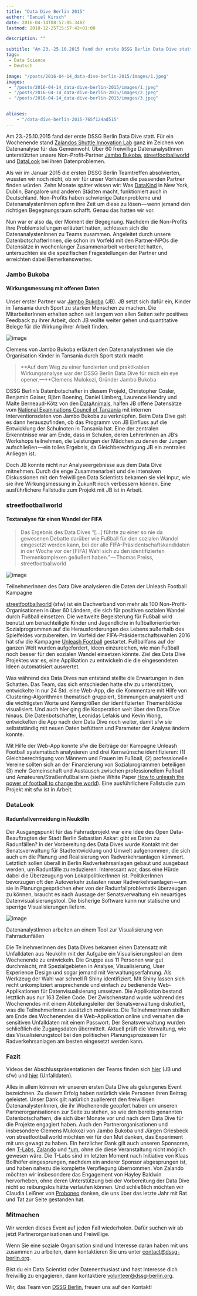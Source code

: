 ```yaml
---
title: "Data Dive Berlin 2015"
author: "Daniel Kirsch"
date: 2016-04-14T08:57:05.348Z
lastmod: 2018-12-25T15:57:43+01:00

description: ""

subtitle: "Am 23.-25.10.2015 fand der erste DSSG Berlin Data Dive statt. Für ein Wochenende stand Zalandos Shuttle Innovation Lab ganz im Zeichen von…"
tags:
 - Data Science 
 - Deutsch 

image: "/posts/2016-04-14_data-dive-berlin-2015/images/1.jpeg" 
images:
 - "/posts/2016-04-14_data-dive-berlin-2015/images/1.jpeg" 
 - "/posts/2016-04-14_data-dive-berlin-2015/images/2.jpeg" 
 - "/posts/2016-04-14_data-dive-berlin-2015/images/3.jpeg" 


aliases:
    - "/data-dive-berlin-2015-765f124ad515"
---
```


Am 23.-25.10.2015 fand der erste DSSG Berlin Data Dive statt. Für ein Wochenende stand [Zalandos Shuttle Innovation Lab](https://tech.zalando.com/blog/zalando-opens-new-playground-for-tech-innovation/) ganz im Zeichen von Datenanalyse für das Gemeinwohl. Über 60 freiwillige DatenanalystInnen unterstützten unsere Non-Profit-Partner [Jambo Bukoba](http://www.jambobukoba.com/), [streetfootballworld](http://www.streetfootballworld.org) und [DataLook](http://datalook.io/) bei ihren Datenproblemen.

Als wir im Januar 2015 die ersten DSSG Berlin Teamtreffen absolvierten, wussten wir noch nicht, ob wir für unser Vorhaben die passenden Partner finden würden. Zehn Monate später wissen wir: Was [DataKind](http://www.datakind.org/) in New York, Dublin, Bangalore und anderen Städten macht, funktioniert auch in Deutschland. Non-Profits haben schwierige Datenprobleme und DatenanalystenInnen opfern ihre Zeit um diese zu lösen — wenn jemand den richtigen Begegnungsraum schafft. Genau das hatten wir vor.

Nun war er also da, der Moment der Begegnung. Nachdem die Non-Profits ihre Problemstellungen erläutert hatten, schlossen sich die DatenanalystenInnen zu Teams zusammen. Angeleitet durch unsere DatenbotschafterInnen, die schon im Vorfeld mit den Partner-NPOs die Datensätze in wochenlanger Zusammenarbeit vorbereitet hatten, untersuchten sie die spezifischen Fragestellungen der Partner und erreichten dabei Bemerkenswertes.

### Jambo Bukoba

#### Wirkungsmessung mit offenen Daten

Unser erster Partner war [Jambo Bukoba](http://www.jambobukoba.com/) (JB). JB setzt sich dafür ein, Kinder in Tansania durch Sport zu starken Menschen zu machen. Die MitarbeiterInnen erhalten schon seit langem von allen Seiten sehr positives Feedback zu ihrer Arbeit, doch JB wollte weiter gehen und quantitative Belege für die Wirkung ihrer Arbeit finden.




![image](/posts/2016-04-14_data-dive-berlin-2015/images/1.jpeg)

Clemens von Jambo Bukoba erläutert den DatenanalystInnen wie die Organisation Kinder in Tansania durch Sport stark macht

> **Auf dem Weg zu einer fundierten und praktikablen Wirkungsanalyse war der DSSG Berlin Data Dive für mich ein eye opener. —**Clemens Mulokozi, Gründer Jambo Bukoba

DSSG Berlin’s Datenbotschafter in diesem Projekt, Christopher Cosler, Benjamin Gaiser, Björn Boening, Daniel Limberg, Laurence Hendry und Malte Berneaud-Kötz von den [DataAnimals](http://data-animals.eu/), halfen JB offene Datensätze vom [National Examinations Council of Tanzania](http://www.necta.go.tz/) mit internen Interventionsdaten von Jambo Bukoba zu verknüpfen. Beim Data Dive galt es dann herauszufinden, ob das Programm von JB Einfluss auf die Entwicklung der Schulnoten in Tansania hat. Eine der zentralen Erkenntnisse war am Ende, dass in Schulen, deren LehrerInnen an JB’s Workshops teilnehmen, die Leistungen der Mädchen zu denen der Jungen aufschließen — ein tolles Ergebnis, da Gleichberechtigung JB ein zentrales Anliegen ist.

Doch JB konnte nicht nur Analyseergebnisse aus dem Data Dive mitnehmen. Durch die enge Zusammenarbeit und die intensiven Diskussionen mit den freiwilligen Data Scientists bekamen sie viel Input, wie sie ihre Wirkungsmessung in Zukunft noch verbessern können. Eine ausführlichere Fallstudie zum Projekt mit JB ist in Arbeit.

### streetfootballworld

#### Textanalyse für einen Wandel der FIFA
> Das Ergebnis des Data Dives “[…] führte zu einer so nie da gewesenen Debatte darüber wie Fußball für den sozialen Wandel eingesetzt werden kann, bei der alle FIFA-Präsidentschaftskandidaten in der Woche vor der [FIFA] Wahl sich zu den identifizierten Themenkomplexen geäußert haben.” — Thomas Preiss, streetfootballworld



![image](/posts/2016-04-14_data-dive-berlin-2015/images/2.jpeg)

TeilnehmerInnen des Data Dive analysieren die Daten der Unleash Football Kampagne



[streetfootballworld](http://www.streetfootballworld.org) (sfw) ist ein Dachverband von mehr als 100 Non-Profit-Organisationen in über 60 Ländern, die sich für positiven sozialen Wandel durch Fußball einsetzen. Die weltweite Begeisterung für Fußball wird benutzt um benachteiligte Kinder und Jugendliche in fußballorientierten Sozialprogrammen auf die Herausforderungen des Lebens außerhalb des Spielfeldes vorzubereiten. Im Vorfeld der FIFA-Präsidentschaftswahlen 2016 hat sfw die Kampagne [Unleash Football](http://www.unleashfootball.com) gestartet. Fußballfans auf der ganzen Welt wurden aufgefordert, Ideen einzureichen, wie man Fußball noch besser für den sozialen Wandel einsetzen könnte. Ziel des Data Dive Projektes war es, eine Applikation zu entwickeln die die eingesendeten Ideen automatisiert auswertet.

Was während des Data Dives nun entstand stellte die Erwartungen in den Schatten. Das Team, das sich entschieden hatte sfw zu unterstützen, entwickelte in nur 24 Std. eine Web-App, die die Kommentare mit Hilfe von Clustering-Algorithmen thematisch gruppiert, Stimmungen analysiert und die wichtigsten Worte und Kenngrößen der identifizierten Themenblöcke visualisiert. Und auch hier ging die Kooperation weit über den Data Dive hinaus. Die Datenbotschafter, Leonidas Lefakis und Kevin Wong, entwickelten die App nach dem Data Dive noch weiter, damit sfw sie selbstständig mit neuen Daten befüttern und Parameter der Analyse ändern konnte.

Mit Hilfe der Web-App konnte sfw die Beiträge der Kampagne Unleash Football systematisch analysieren und drei Kernwünsche identifizieren: (1) Gleichberechtigung von Männern und Frauen im Fußball, (2) professionelle Vereine sollten sich an der Finanzierung von Sozialprogrammen beteiligen (3) mehr Gemeinschaft und Austausch zwischen professionellem Fußball und Amateuren/Straßenfußballern (siehe White Paper [How to unleash the power of football to change the world](http://www.unleashfootball.com/files/UF_WhitePaper.pdf)). Eine ausführlichere Fallstudie zum Projekt mit sfw ist in Arbeit.

### DataLook

#### Radunfallvermeidung in Neukölln

Der Ausgangspunkt für das Fahrradprojekt war eine Idee des Open Data-Beauftragten der Stadt Berlin Sebastian Askar: gibt es Daten zu Radunfällen? In der Vorbereitung des Data Dives wurde Kontakt mit der Senatsverwaltung für Stadtentwicklung und Umwelt aufgenommen, die sich auch um die Planung und Realisierung von Radverkehrsanlagen kümmert. Letztlich sollen überall in Berlin Radverkehrsanlagen gebaut und ausgebaut werden, um Radunfälle zu reduzieren. Interessant war, dass eine Hürde dabei die Überzeugung von LokalpolitikerInnen ist. PolitikerInnen bevorzugen oft den Autoverkehr zulasten neuer Radverkehrsanlagen — um sie in Planungsgesprächen eher von der Radunfallproblematik überzeugen zu können, braucht es nach Aussage der Senatsverwaltung ein neuartiges Datenvisualisierungstool. Die bisherige Software kann nur statische und sperrige Visualisierungen liefern.




![image](/posts/2016-04-14_data-dive-berlin-2015/images/3.jpeg)

DatenanalystInnen arbeiten an einem Tool zur Visualisierung von Fahrradunfällen



Die TeilnehmerInnen des Data Dives bekamen einen Datensatz mit Unfalldaten aus Neukölln mit der Aufgabe ein Visualisierungstool an dem Wochenende zu entwickeln. Die Gruppe aus 11 Personen war gut durchmischt, mit Spezialgebieten in Analyse, Visualisierung, User Experience Design und sogar jemand mit Verwaltungserfahrung. Als Werkzeug der Wahl war schnell R Shiny identifiziert. Mit Shiny lassen sich recht unkompliziert ansprechende und einfach zu bedienende Web-Applikationen für Datenvisualisierung umsetzen. Die Applikation bestand letztlich aus nur 163 Zeilen Code. Der Zwischenstand wurde während des Wochenendes mit einem Abteilungsleiter der Senatsverwaltung diskutiert, was die TeilnehmerInnen zusätzlich motivierte. Die TeilnehmerInnen stellten am Ende des Wochenendes die Web-Applikation online und versahen die sensitiven Unfalldaten mit einem Passwort. Der Senatsverwaltung wurden schließlich die Zugangsdaten übermittelt. Aktuell prüft die Verwaltung, wie das Visualisierungstool bei den politischen Planungsprozessen für Radverkehrsanlagen am besten eingesetzt werden kann.

### Fazit

Videos der Abschlusspräsentationen der Teams finden sich [hier](https://www.youtube.com/watch?v=lnonenNrDck) (JB und sfw) und [hier](https://www.youtube.com/watch?v=4J7qJygHvKs) (Unfalldaten).

Alles in allem können wir unseren ersten Data Dive als gelungenes Event bezeichnen. Zu diesem Erfolg haben natürlich viele Personen ihren Beitrag geleistet. Unser Dank gilt natürlich zuallererst den freiwilligen DatenanalystenInnen, die ihr Wochenende geopfert haben um unseren Partnerorganisationen zur Seite zu stehen, so wie den bereits genannten Datenbotschaftern, die sich über Monate vor und nach dem Data Dive für die Projekte engagiert haben. Auch den Partnerorganisationen und insbesondere Clemens Mulokozi von Jambo Bukoba und Jürgen Griesbeck von streetfootballworld möchten wir für den Mut danken, das Experiment mit uns gewagt zu haben. Ein herzlicher Dank gilt auch unseren Sponsoren, den [T-Labs](http://www.laboratories.telekom.com/public/Deutsch/Pages/default.aspx), [Zalando](https://tech.zalando.com/) und [*um](https://www.unbelievable-machine.com/), ohne die diese Veranstaltung nicht möglich gewesen wäre. Die T-Labs sind im letzten Moment nach Initiative von Klaas Bollhöfer eingesprungen, nachdem ein anderer Sponsor abgesprungen ist, und haben nahezu die komplette Verpflegung übernommen. Von Zalando möchten wir insbesondere das Engagement von Hayley Baldwin hervorheben, ohne deren Unterstützung bei der Vorbereitung der Data Dive nicht so reibungslos hätte verlaufen können. Und schließlich möchten wir Claudia Leißner von [Proboneo](https://www.proboneo.de/) danken, die uns über das letzte Jahr mit Rat und Tat zur Seite gestanden hat.

### Mitmachen

Wir werden dieses Event auf jeden Fall wiederholen. Dafür suchen wir ab jetzt Partnerorganisationen und Freiwillige.

Wenn Sie eine soziale Organisation sind und Interesse daran haben mit uns zusammen zu arbeiten, dann kontaktieren Sie uns unter [contact@dssg-berlin.org](mailto:contact@dssg-berlin.org).

Bist du ein Data Scientist oder Datenenthusiast und hast Interesse dich freiwillig zu engagieren, dann kontaktiere [volunteer@dssg-berlin.org](mailto:volunteer@dssg-berlin.org).

Wir, das Team von [DSSG Berlin](http://dssg-berlin.org), freuen uns auf den Kontakt!
